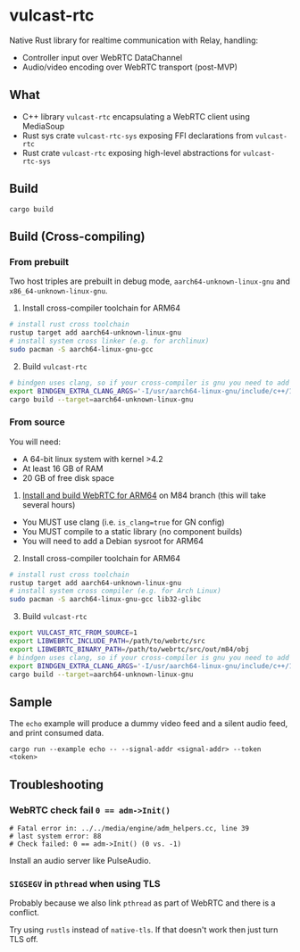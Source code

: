 # vulcast-rtc
Native Rust library for realtime communication with Relay, handling:
- Controller input over WebRTC DataChannel
- Audio/video encoding over WebRTC transport (post-MVP)

## What
- C++ library `vulcast-rtc` encapsulating a WebRTC client using MediaSoup
- Rust sys crate `vulcast-rtc-sys` exposing FFI declarations from `vulcast-rtc`
- Rust crate `vulcast-rtc` exposing high-level abstractions for `vulcast-rtc-sys`

## Build
```
cargo build
```

## Build (Cross-compiling)
### From prebuilt
Two host triples are prebuilt in debug mode, `aarch64-unknown-linux-gnu` and `x86_64-unknown-linux-gnu`.

1. Install cross-compiler toolchain for ARM64
```bash
# install rust cross toolchain
rustup target add aarch64-unknown-linux-gnu
# install system cross linker (e.g. for archlinux)
sudo pacman -S aarch64-linux-gnu-gcc
```
2. Build `vulcast-rtc`
```bash
# bindgen uses clang, so if your cross-compiler is gnu you need to add some include dirs
export BINDGEN_EXTRA_CLANG_ARGS='-I/usr/aarch64-linux-gnu/include/c++/11.1.0/aarch64-linux-gnu'
cargo build --target=aarch64-unknown-linux-gnu
```
### From source
You will need:
- A 64-bit linux system with kernel >4.2
- At least 16 GB of RAM
- 20 GB of free disk space

1. [Install and build WebRTC for ARM64](https://webrtc.github.io/webrtc-org/native-code/development/) on M84 branch
(this will take several hours)
- You MUST use clang (i.e. `is_clang=true` for GN config)
- You MUST compile to a static library (no component builds)
- You will need to add a Debian sysroot for ARM64
2. Install cross-compiler toolchain for ARM64
```bash
# install rust cross toolchain
rustup target add aarch64-unknown-linux-gnu
# install system cross compiler (e.g. for Arch Linux)
sudo pacman -S aarch64-linux-gnu-gcc lib32-glibc
```
3. Build `vulcast-rtc`
```bash
export VULCAST_RTC_FROM_SOURCE=1
export LIBWEBRTC_INCLUDE_PATH=/path/to/webrtc/src
export LIBWEBRTC_BINARY_PATH=/path/to/webrtc/src/out/m84/obj
# bindgen uses clang, so if your cross-compiler is gnu you need to add some include dirs
export BINDGEN_EXTRA_CLANG_ARGS='-I/usr/aarch64-linux-gnu/include/c++/11.1.0/aarch64-linux-gnu'
cargo build --target=aarch64-unknown-linux-gnu
```

## Sample
The `echo` example will produce a dummy video feed and a silent audio feed, and print consumed data.
```
cargo run --example echo -- --signal-addr <signal-addr> --token <token>
```

## Troubleshooting
### WebRTC check fail `0 == adm->Init()`
```
# Fatal error in: ../../media/engine/adm_helpers.cc, line 39
# last system error: 88
# Check failed: 0 == adm->Init() (0 vs. -1)
```
Install an audio server like PulseAudio.

### `SIGSEGV` in `pthread` when using TLS
Probably because we also link `pthread` as part of WebRTC and there is a conflict.

Try using `rustls` instead of `native-tls`. If that doesn't work then just turn TLS off.